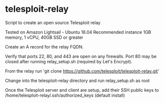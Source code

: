 # telesploit-relay
 Script to create an open source Telesploit relay

Tested on Amazon Lightsail - Ubuntu 18.04
Recommended instance 1GB memory, 1 vCPU, 40GB SSD or greater

Create an A record for the relay FQDN.

Verify that ports 22, 80, and 443 are open on any firewalls. Port 80 may be closed after running relay_setup.sh (required by Let's Encrypt).

From the relay run 'git clone https://github.com/telesploit/telesploit-relay.git'

Change into the telesploit-relay directory and run relay_setup.sh as root

Once the Telesploit server and client are setup, add their SSH public keys to /home/telesploit-relay/.ssh/authorized_keys (default install)

